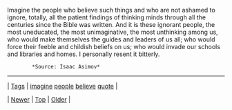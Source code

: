 <!--
title: Imagine the people who believe such things and who are not ashamed to ignore, totally, all the patient findings of thinking minds through all the centuries since the Bible was written. And it is these ignorant people, the most uneducated, the most unimaginative, the most unthinking among us, who would make themselves the guides and leaders of us all; who would force their feeble and childish beliefs on us; who would invade our schools and libraries and homes. I personally resent it bitterly.
date: 2020-06-28T15:27:00.098Z
tags: imagine, people, believe, quote
-->




Imagine the people who believe such things and who are not ashamed to ignore, totally, all the patient findings of thinking minds through all the centuries since the Bible was written. And it is these ignorant people, the most uneducated, the most unimaginative, the most unthinking among us, who would make themselves the guides and leaders of us all; who would force their feeble and childish beliefs on us; who would invade our schools and libraries and homes. I personally resent it bitterly.

            *Source: Isaac Asimov*

<!--BOTTOM-POST-NAVIGATION-->
---

| [Tags](tags.md) | [imagine](tag-imagine.md) [people](tag-people.md) [believe](tag-believe.md) [quote](tag-quote.md) |

| [Newer](132394350552.md) | [Top](index.md) | [Older](132398176832.md) |